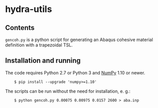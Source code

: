 # hydra-utils

## Contents
`gencoh.py` is a python script for generating an Abaqus cohesive material definition
with a trapezoidal TSL.

## Installation and running

The code requires Python 2.7 or Python 3 and
[NumPy](http://www.numpy.org) 1.10 or newer.

        $ pip install --upgrade 'numpy>=1.10'

The scripts can be run without the need for installation, e. g.:

        $ python gencoh.py 0.00075 0.00975 0.0157 2600 > aba.inp
